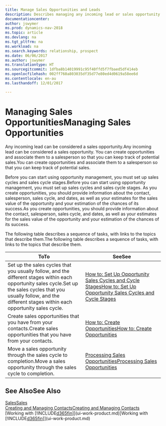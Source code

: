 ```yaml
---
title: Manage Sales Opportunities and Leads
description: Describes managing any incoming lead or sales opportunity in Dynamics NAV,  and associating the opportunity with a salesperson to keep track of potential sales.
documentationcenter: 
author: jswymer
ms.prod: dynamics-nav-2018
ms.topic: article
ms.devlang: na
ms.tgt_pltfrm: na
ms.workload: na
ms.search.keywords: relationship, prospect
ms.date: 06/06/2017
ms.author: jswymer
ms.translationtype: HT
ms.sourcegitcommit: 1dfba8b14019991c95f40ffd5f7fbaed5df414eb
ms.openlocfilehash: 002ff760a803035df35d77e80ed4d0619a58ee6d
ms.contentlocale: en-au
ms.lasthandoff: 12/01/2017

---
```

# <a name="managing-sales-opportunities"></a><span data-ttu-id="7caa2-103">Managing Sales Opportunities</span><span class="sxs-lookup"><span data-stu-id="7caa2-103">Managing Sales Opportunities</span></span>
<span data-ttu-id="7caa2-104">Any incoming lead can be considered a sales opportunity.</span><span class="sxs-lookup"><span data-stu-id="7caa2-104">Any incoming lead can be considered a sales opportunity.</span></span> <span data-ttu-id="7caa2-105">You can create opportunities and associate them to a salesperson so that you can keep track of potential sales.</span><span class="sxs-lookup"><span data-stu-id="7caa2-105">You can create opportunities and associate them to a salesperson so that you can keep track of potential sales.</span></span>

<span data-ttu-id="7caa2-106">Before you can start using opportunity management, you must set up sales cycles and sales cycle stages.</span><span class="sxs-lookup"><span data-stu-id="7caa2-106">Before you can start using opportunity management, you must set up sales cycles and sales cycle stages.</span></span> <span data-ttu-id="7caa2-107">As you create opportunities, you should provide information about the contact, salesperson, sales cycle, and dates, as well as your estimates for the sales value of the opportunity and your estimation of the chances of its success.</span><span class="sxs-lookup"><span data-stu-id="7caa2-107">As you create opportunities, you should provide information about the contact, salesperson, sales cycle, and dates, as well as your estimates for the sales value of the opportunity and your estimation of the chances of its success.</span></span>

<span data-ttu-id="7caa2-108">The following table describes a sequence of tasks, with links to the topics that describe them.</span><span class="sxs-lookup"><span data-stu-id="7caa2-108">The following table describes a sequence of tasks, with links to the topics that describe them.</span></span> 

| <span data-ttu-id="7caa2-109">To</span><span class="sxs-lookup"><span data-stu-id="7caa2-109">To</span></span> | <span data-ttu-id="7caa2-110">See</span><span class="sxs-lookup"><span data-stu-id="7caa2-110">See</span></span> |
| --- | --- |
| <span data-ttu-id="7caa2-111">Set up the sales cycles that you usually follow, and the different stages within each opportunity sales cycle.</span><span class="sxs-lookup"><span data-stu-id="7caa2-111">Set up the sales cycles that you usually follow, and the different stages within each opportunity sales cycle.</span></span> |[<span data-ttu-id="7caa2-112">How to: Set Up Opportunity Sales Cycles and Cycle Stages</span><span class="sxs-lookup"><span data-stu-id="7caa2-112">How to: Set Up Opportunity Sales Cycles and Cycle Stages</span></span>](marketing-how-setup-opportunity-sales-cycles-stages.md) |
| <span data-ttu-id="7caa2-113">Create sales opportunities that you have from your contacts.</span><span class="sxs-lookup"><span data-stu-id="7caa2-113">Create sales opportunities that you have from your contacts.</span></span> |[<span data-ttu-id="7caa2-114">How to: Create Opportunities</span><span class="sxs-lookup"><span data-stu-id="7caa2-114">How to: Create Opportunities</span></span>](marketing-how-create-opportunities.md) |
| <span data-ttu-id="7caa2-115">Move a sales opportunity through the sales cycle to completion.</span><span class="sxs-lookup"><span data-stu-id="7caa2-115">Move a sales opportunity through the sales cycle to completion.</span></span> |[<span data-ttu-id="7caa2-116">Processing Sales Opportunities</span><span class="sxs-lookup"><span data-stu-id="7caa2-116">Processing Sales Opportunities</span></span>](marketing-processing-sales-opportunities.md) |

## <a name="see-also"></a><span data-ttu-id="7caa2-117">See Also</span><span class="sxs-lookup"><span data-stu-id="7caa2-117">See Also</span></span>
[<span data-ttu-id="7caa2-118">Sales</span><span class="sxs-lookup"><span data-stu-id="7caa2-118">Sales</span></span>](sales-manage-sales.md)  
[<span data-ttu-id="7caa2-119">Creating and Managing Contacts</span><span class="sxs-lookup"><span data-stu-id="7caa2-119">Creating and Managing Contacts</span></span>](marketing-contacts.md)  
<span data-ttu-id="7caa2-120">[Working with [!INCLUDE[d365fin](includes/d365fin_md.md)]](ui-work-product.md)</span><span class="sxs-lookup"><span data-stu-id="7caa2-120">[Working with [!INCLUDE[d365fin](includes/d365fin_md.md)]](ui-work-product.md)</span></span>

